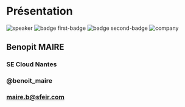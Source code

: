 <!-- .slide: class="speaker-slide" -->

# Présentation

![speaker](./assets/images/bm.jpg)
![badge first-badge](./assets/images/aws_architect_associate.png)
![badge second-badge](./assets/images/aws_developper_associate.png)
![company](./assets/images/logo-sfeir-blanc.png)

## Benopit MAIRE

### SE Cloud Nantes

<!-- .element: class="icon-rule icon-first" -->

### @benoit_maire

<!-- .element: class="icon-linkedin icon-second" -->

### maire.b@sfeir.com

<!-- .element: class="icon-mail icon-third" -->
